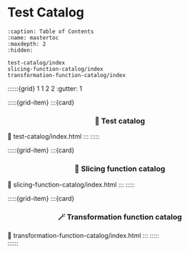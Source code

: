# Test Catalog

```{toctree}
:caption: Table of Contents
:name: mastertoc
:maxdepth: 2
:hidden:

test-catalog/index
slicing-function-catalog/index
transformation-function-catalog/index
```

::::::{grid} 1 1 2 2
:gutter: 1

:::::{grid-item}
:::{card} <h3><center>📖 Test catalog</center></h3>
:link: test-catalog/index.html
:::
:::::

:::::{grid-item}
:::{card} <h3><center>🔪 Slicing function catalog</center></h3>
:link: slicing-function-catalog/index.html
:::
:::::

:::::{grid-item}
:::{card} <h3><center>🪄 Transformation function catalog</center></h3>
:link: transformation-function-catalog/index.html
:::
:::::   
::::::